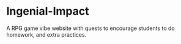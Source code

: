 # Ingenial-Impact
A RPG game vibe website with quests to encourage students to do homework, and extra practices. 
